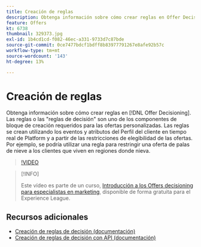 ```yaml
---
title: Creación de reglas
description: Obtenga información sobre cómo crear reglas en Offer Decisioning. Las reglas son uno de los componentes de bloque de creación requeridos de las ofertas personalizadas.
feature: Offers
kt: 6738
thumbnail: 329373.jpg
exl-id: 1b4cd1cd-f082-46ec-a331-9733d7c87bde
source-git-commit: 0ce7477bdcf1bdff8b83977791267e8afe92b57c
workflow-type: tm+mt
source-wordcount: '143'
ht-degree: 13%

---
```


# Creación de reglas

Obtenga información sobre cómo crear reglas en [!DNL Offer Decisioning]. Las reglas o las &quot;reglas de decisión&quot; son uno de los componentes de bloque de creación requeridos para las ofertas personalizadas. Las reglas se crean utilizando los eventos y atributos del Perfil del cliente en tiempo real de Platform y a partir de las restricciones de elegibilidad de las ofertas. Por ejemplo, se podría utilizar una regla para restringir una oferta de palas de nieve a los clientes que viven en regiones donde nieva.

>[!VIDEO](https://video.tv.adobe.com/v/329373?quality=12&learn=on)

>[!INFO]
>
> Este vídeo es parte de un curso, [Introducción a los Offers decisioning para especialistas en marketing](https://experienceleague.adobe.com/?recommended=ExperiencePlatform-U-1-2020.1.offerdecisioning?lang=es), disponible de forma gratuita para el Experience League.


## Recursos adicionales

* [Creación de reglas de decisión (documentación)](https://experienceleague.adobe.com/docs/journey-optimizer/using/offer-decisioniong/create-components/creating-decision-rules.html)
* [Creación de reglas de decisión con API (documentación)](https://experienceleague.adobe.com/docs/journey-optimizer/using/offer-decisioniong/api-reference/offers-api/decision-rules/create.html)
